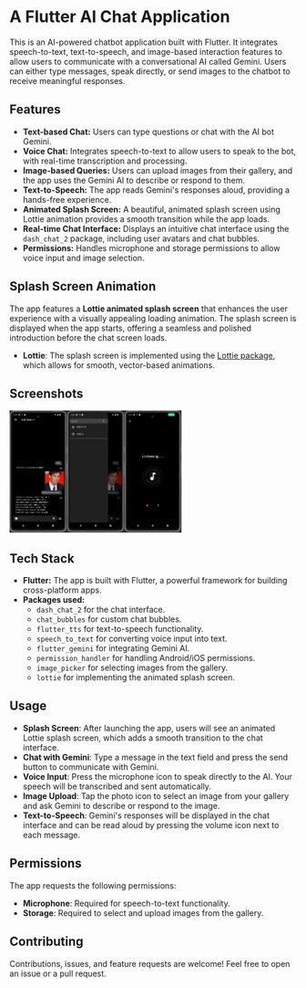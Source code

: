 # A Flutter AI Chat Application

This is an AI-powered chatbot application built with Flutter. It integrates speech-to-text, text-to-speech, and image-based interaction features to allow users to communicate with a conversational AI called Gemini. Users can either type messages, speak directly, or send images to the chatbot to receive meaningful responses.

## Features

- **Text-based Chat:** Users can type questions or chat with the AI bot Gemini.
- **Voice Chat:** Integrates speech-to-text to allow users to speak to the bot, with real-time transcription and processing.
- **Image-based Queries:** Users can upload images from their gallery, and the app uses the Gemini AI to describe or respond to them.
- **Text-to-Speech:** The app reads Gemini's responses aloud, providing a hands-free experience.
- **Animated Splash Screen:** A beautiful, animated splash screen using Lottie animation provides a smooth transition while the app loads.
- **Real-time Chat Interface:** Displays an intuitive chat interface using the `dash_chat_2` package, including user avatars and chat bubbles.
- **Permissions:** Handles microphone and storage permissions to allow voice input and image selection.

## Splash Screen Animation

The app features a **Lottie animated splash screen** that enhances the user experience with a visually appealing loading animation. The splash screen is displayed when the app starts, offering a seamless and polished introduction before the chat screen loads.

- **Lottie**: The splash screen is implemented using the [Lottie package](https://pub.dev/packages/lottie), which allows for smooth, vector-based animations.

## Screenshots

<img  align="left" src="home_page.png" width="20%" height="20%">
<img  align="left" src="drawer.png" width="20%" height="20%">
<img  src="voicechat.png" width="20%" height="20%">

## Tech Stack

- **Flutter:** The app is built with Flutter, a powerful framework for building cross-platform apps.
- **Packages used:**
  - `dash_chat_2` for the chat interface.
  - `chat_bubbles` for custom chat bubbles.
  - `flutter_tts` for text-to-speech functionality.
  - `speech_to_text` for converting voice input into text.
  - `flutter_gemini` for integrating Gemini AI.
  - `permission_handler` for handling Android/iOS permissions.
  - `image_picker` for selecting images from the gallery.
  - `lottie` for implementing the animated splash screen.

## Usage

- **Splash Screen**: After launching the app, users will see an animated Lottie splash screen, which adds a smooth transition to the chat interface.
- **Chat with Gemini**: Type a message in the text field and press the send button to communicate with Gemini.
- **Voice Input**: Press the microphone icon to speak directly to the AI. Your speech will be transcribed and sent automatically.
- **Image Upload**: Tap the photo icon to select an image from your gallery and ask Gemini to describe or respond to the image.
- **Text-to-Speech**: Gemini's responses will be displayed in the chat interface and can be read aloud by pressing the volume icon next to each message.

## Permissions

The app requests the following permissions:

- **Microphone**: Required for speech-to-text functionality.
- **Storage**: Required to select and upload images from the gallery.

## Contributing

Contributions, issues, and feature requests are welcome! Feel free to open an issue or a pull request.

